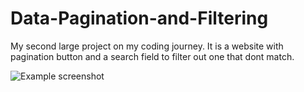 # Data-Pagination-and-Filtering
 My second large project on my coding journey. It is a website with pagination button and a search field to filter out one that dont match.

 ![Example screenshot](.img/ScreenShot_20201209194247.png)
